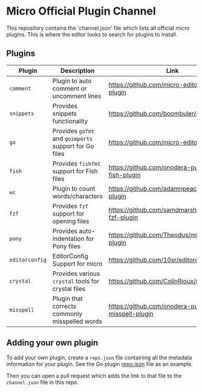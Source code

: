 # Micro Official Plugin Channel

This repository contains the 'channel.json' file which lists all official micro plugins. This is where the editor looks to search for plugins to install.

## Plugins

| Plugin         | Description                                           | Link                                                    |
| -------------- | ----------------------------------------------------- | ------------------------------------------------------- |
| `comment`      | Plugin to auto comment or uncomment lines             | https://github.com/micro-editor/comment-plugin          |
| `snippets`     | Provides snippets functionality                       | https://github.com/boombuler/microsnippets              |
| `go`           | Provides `gofmt` and `goimports` support for Go files | https://github.com/micro-editor/go-plugin               |
| `fish`         | Provides `fishfmt` support for Fish files             | https://github.com/onodera-punpun/micro-fish-plugin     |
| `wc`           | Plugin to count words/characters                      | https://github.com/adamnpeace/micro-wc-plugin           |
| `fzf`          | Provides `fzf` support for opening files              | https://github.com/samdmarshall/micro-fzf-plugin        |
| `pony`         | Provides auto-indentation for Pony files              | https://github.com/Theodus/micro-pony-plugin            |
| `editorconfig` | EditorConfig Support for micro                        | https://github.com/10sr/editorconfig-micro              |
| `crystal`      | Provides various `crystal` tools for crystal files    | https://github.com/ColinRioux/micro-crystal             |
| `misspell`     | Plugin that corrects commonly misspelled words        | https://github.com/onodera-punpun/micro-misspell-plugin |

## Adding your own plugin

To add your own plugin, create a `repo.json` file containing all the metadata information for your plugin. See the Go plugin [repo.json](https://github.com/micro-editor/go-plugin/blob/master/repo.json) file as an example.

Then you can open a pull request which adds the link to that file to the `channel.json` file in this repo.
